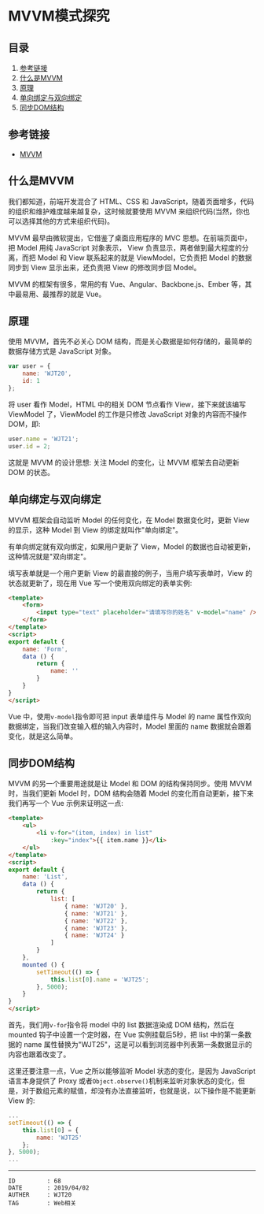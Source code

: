 
# MVVM模式探究 #

## 目录 ##

1. [参考链接](#href1)
2. [什么是MVVM](#href2)
3. [原理](#href3)
4. [单向绑定与双向绑定](#href4)
5. [同步DOM结构](#href5)

## <a name="href1">参考链接</a> ##

- [MVVM](https://www.liaoxuefeng.com/wiki/001434446689867b27157e896e74d51a89c25cc8b43bdb3000/001475449022563a6591e6373324d1abd93e0e3fa04397f000)

## <a name="href2">什么是MVVM</a> ##

我们都知道，前端开发混合了 HTML、CSS 和 JavaScript，随着页面增多，代码的组织和维护难度越来越复杂，这时候就要使用 MVVM 来组织代码(当然，你也可以选择其他的方式来组织代码)。

MVVM 最早由微软提出，它借鉴了桌面应用程序的 MVC 思想。在前端页面中，把 Model 用纯 JavaScript 对象表示， View 负责显示，两者做到最大程度的分离，而把 Model 和 View 联系起来的就是 ViewModel，它负责把 Model 的数据同步到 View 显示出来，还负责把 View 的修改同步回 Model。

MVVM 的框架有很多，常用的有 Vue、Angular、Backbone.js、Ember 等，其中最易用、最推荐的就是 Vue。

## <a name="href3">原理</a> ##

使用 MVVM，首先不必关心 DOM 结构，而是关心数据是如何存储的，最简单的数据存储方式是 JavaScript 对象。

```js
var user = {
    name: 'WJT20',
    id: 1
};
```

将 user 看作 Model，HTML 中的相关 DOM 节点看作 View，接下来就该编写 ViewModel 了，ViewModel 的工作是只修改 JavaScript 对象的内容而不操作 DOM，即:

```js
user.name = 'WJT21';
user.id = 2;
```

这就是 MVVM 的设计思想: 关注 Model 的变化，让 MVVM 框架去自动更新 DOM 的状态。

## <a name="href4">单向绑定与双向绑定</a> ##

MVVM 框架会自动监听 Model 的任何变化，在 Model 数据变化时，更新 View 的显示，这种 Model 到 View 的绑定就叫作"单向绑定"。

有单向绑定就有双向绑定，如果用户更新了 View，Model 的数据也自动被更新，这种情况就是"双向绑定"。

填写表单就是一个用户更新 View 的最直接的例子，当用户填写表单时，View 的状态就更新了，现在用 Vue 写一个使用双向绑定的表单实例:

```html
<template>
    <form>
        <input type="text" placeholder="请填写你的姓名" v-model="name" />
    </form>
</template>
<script>
export default {
    name: 'Form',
    data () {
        return {
            name: ''
        }
    }
}
</script>
```

Vue 中，使用`v-model`指令即可把 input 表单组件与 Model 的 name 属性作双向数据绑定，当我们改变输入框的输入内容时，Model 里面的 name 数据就会跟着变化，就是这么简单。

## <a name="href5">同步DOM结构</a> ##

MVVM 的另一个重要用途就是让 Model 和 DOM 的结构保持同步。使用 MVVM 时，当我们更新 Model 时，DOM 结构会随着 Model 的变化而自动更新，接下来我们再写一个 Vue 示例来证明这一点:

```html
<template>
    <ul>
        <li v-for="(item, index) in list"
            :key="index">{{ item.name }}</li>
    </ul>
</template>
<script>
export default {
    name: 'List',
    data () {
        return {
            list: [
                { name: 'WJT20' },
                { name: 'WJT21' },
                { name: 'WJT22' },
                { name: 'WJT23' },
                { name: 'WJT24' }
            ]
        }
    },
    mounted () {
        setTimeout(() => {
            this.list[0].name = 'WJT25';
        }, 5000);
    }
}
</script>
```

首先，我们用`v-for`指令将 model 中的 list 数据渲染成 DOM 结构，然后在 mounted 钩子中设置一个定时器，在 Vue 实例挂载后5秒，把 list 中的第一条数据的 name 属性替换为"WJT25"，这是可以看到浏览器中列表第一条数据显示的内容也跟着改变了。

这里还要注意一点，Vue 之所以能够监听 Model 状态的变化，是因为 JavaScript 语言本身提供了 Proxy 或者`Object.observe()`机制来监听对象状态的变化，但是，对于数组元素的赋值，却没有办法直接监听，也就是说，以下操作是不能更新 View 的:

```js
...
setTimeout(() => {
    this.list[0] = {
        name: 'WJT25'
    };
}, 5000);
...
```

---

```
ID         : 68
DATE       : 2019/04/02
AUTHER     : WJT20
TAG        : Web相关
```
